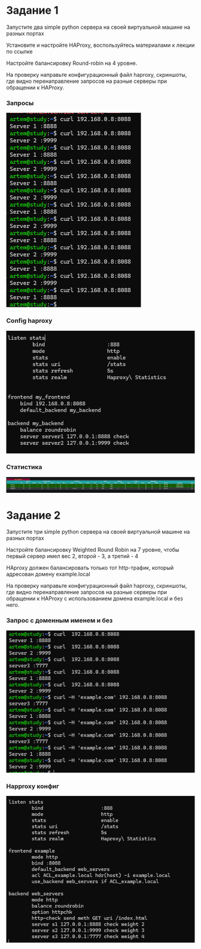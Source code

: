 # Задание 1

Запустите два simple python сервера на своей виртуальной машине на разных портах

Установите и настройте HAProxy, воспользуйтесь материалами к лекции по ссылке

Настройте балансировку Round-robin на 4 уровне.

На проверку направьте конфигурационный файл haproxy, скриншоты, где видно перенаправление запросов на разные серверы при обращении к HAProxy.
 
 ### Запросы 
 
![alt text](https://github.com/Padawan18/Disaster-recovery-and-Keepalived/blob/main/request)

### Config haproxy

![alt text](https://github.com/Padawan18/Disaster-recovery-and-Keepalived/blob/main/haproxy.png)

### Статистика

![alt text](https://github.com/Padawan18/Disaster-recovery-and-Keepalived/blob/main/stats.png)

# Задание 2

Запустите три simple python сервера на своей виртуальной машине на разных портах

Настройте балансировку Weighted Round Robin на 7 уровне, чтобы первый сервер имел вес 2, второй - 3, а третий - 4

HAproxy должен балансировать только тот http-трафик, который адресован домену example.local

На проверку направьте конфигурационный файл haproxy, скриншоты, где видно перенаправление запросов на разные серверы при обращении к HAProxy c использованием домена example.local и без него.

### Запрос с доменным именем и без

![alt text](https://github.com/Padawan18/Disaster-recovery-and-Keepalived/blob/main/curl2.png)


### Happroxy конфиг

![alt text](https://github.com/Padawan18/Disaster-recovery-and-Keepalived/blob/main/happroxy2.png)
